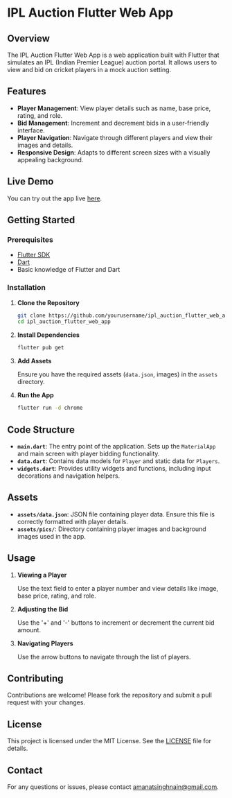 # IPL Auction Flutter Web App

## Overview

The IPL Auction Flutter Web App is a web application built with Flutter that simulates an IPL (Indian Premier League) auction portal. It allows users to view and bid on cricket players in a mock auction setting.

## Features

- **Player Management**: View player details such as name, base price, rating, and role.
- **Bid Management**: Increment and decrement bids in a user-friendly interface.
- **Player Navigation**: Navigate through different players and view their images and details.
- **Responsive Design**: Adapts to different screen sizes with a visually appealing background.

## Live Demo

You can try out the app live [here](https://ipl-amanat.anamihub.com/).

## Getting Started

### Prerequisites

- [Flutter SDK](https://flutter.dev/docs/get-started/install)
- [Dart](https://dart.dev/get-dart)
- Basic knowledge of Flutter and Dart

### Installation

1. **Clone the Repository**

   ```bash
   git clone https://github.com/yourusername/ipl_auction_flutter_web_app.git
   cd ipl_auction_flutter_web_app
   ```

2. **Install Dependencies**

   ```bash
   flutter pub get
   ```

3. **Add Assets**

   Ensure you have the required assets (`data.json`, images) in the `assets` directory. 

4. **Run the App**

   ```bash
   flutter run -d chrome
   ```

## Code Structure

- **`main.dart`**: The entry point of the application. Sets up the `MaterialApp` and main screen with player bidding functionality.
- **`data.dart`**: Contains data models for `Player` and static data for `Players`.
- **`widgets.dart`**: Provides utility widgets and functions, including input decorations and navigation helpers.

## Assets

- **`assets/data.json`**: JSON file containing player data. Ensure this file is correctly formatted with player details.
- **`assets/pics/`**: Directory containing player images and background images used in the app.

## Usage

1. **Viewing a Player**

   Use the text field to enter a player number and view details like image, base price, rating, and role.

2. **Adjusting the Bid**

   Use the '+' and '-' buttons to increment or decrement the current bid amount.

3. **Navigating Players**

   Use the arrow buttons to navigate through the list of players.

## Contributing

Contributions are welcome! Please fork the repository and submit a pull request with your changes.

## License

This project is licensed under the MIT License. See the [LICENSE](LICENSE) file for details.

## Contact

For any questions or issues, please contact [amanatsinghnain@gmail.com](mailto:amanatsinghnain@gmail.com).
